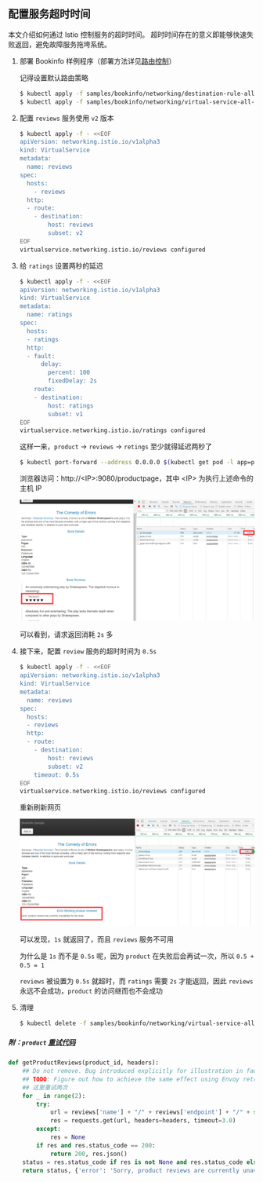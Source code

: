 ## 配置服务超时时间

本文介绍如何通过 Istio 控制服务的超时时间。
超时时间存在的意义即能够快速失败返回，避免故障服务拖垮系统。

1. 部署 Bookinfo 样例程序（部署方法详见[路由控制](1-routing.md)）

    记得设置默认路由策略

    ```sh
    $ kubectl apply -f samples/bookinfo/networking/destination-rule-all.yaml
    $ kubectl apply -f samples/bookinfo/networking/virtual-service-all-v1.yaml
    ```

2. 配置 `reviews` 服务使用 `v2` 版本

    ```sh
    $ kubectl apply -f - <<EOF
    apiVersion: networking.istio.io/v1alpha3
    kind: VirtualService
    metadata:
      name: reviews
    spec:
      hosts:
        - reviews
      http:
      - route:
        - destination:
            host: reviews
            subset: v2
    EOF
    virtualservice.networking.istio.io/reviews configured
    ```

3. 给 `ratings` 设置两秒的延迟

    ```sh
    $ kubectl apply -f - <<EOF
    apiVersion: networking.istio.io/v1alpha3
    kind: VirtualService
    metadata:
      name: ratings
    spec:
      hosts:
      - ratings
      http:
      - fault:
          delay:
            percent: 100
            fixedDelay: 2s
        route:
        - destination:
            host: ratings
            subset: v1
    EOF
    virtualservice.networking.istio.io/ratings configured
    ```

    这样一来，`product` -> `reviews` -> `retings` 至少就得延迟两秒了

    ```sh
    $ kubectl port-forward --address 0.0.0.0 $(kubectl get pod -l app=productpage -o jsonpath='{.items[0].metadata.name}') 9080:9080
    ```

    浏览器访问：http://\<IP>:9080/productpage，其中 \<IP> 为执行上述命令的主机 IP

    ![](../assets/traffic-timeout-delay.png)

    可以看到，请求返回消耗 `2s` 多

4. 接下来，配置 `review` 服务的超时时间为 `0.5s`

    ```sh
    $ kubectl apply -f - <<EOF
    apiVersion: networking.istio.io/v1alpha3
    kind: VirtualService
    metadata:
      name: reviews
    spec:
      hosts:
      - reviews
      http:
      - route:
        - destination:
            host: reviews
            subset: v2
        timeout: 0.5s
    EOF
    virtualservice.networking.istio.io/reviews configured
    ```

    重新刷新网页

    ![](../assets/traffic-timeout.png)

    可以发现，`1s` 就返回了，而且 `reviews` 服务不可用

    为什么是 `1s` 而不是 `0.5s` 呢，因为 `product` 在失败后会再试一次，所以 `0.5 + 0.5 = 1`

    `reviews` 被设置为 `0.5s` 就超时，而 `ratings` 需要 `2s` 才能返回，因此 `reviews` 永远不会成功，`product` 的访问继而也不会成功

5. 清理

   ```sh
   $ kubectl delete -f samples/bookinfo/networking/virtual-service-all-v1.yaml
   ```

##### 附：`product` [重试代码](https://github.com/istio/istio/blob/master/samples/bookinfo/src/productpage/productpage.py#L336)

```python
def getProductReviews(product_id, headers):
    ## Do not remove. Bug introduced explicitly for illustration in fault injection task
    ## TODO: Figure out how to achieve the same effect using Envoy retries/timeouts
    ## 这里重试两次
    for _ in range(2):
        try:
            url = reviews['name'] + "/" + reviews['endpoint'] + "/" + str(product_id)
            res = requests.get(url, headers=headers, timeout=3.0)
        except:
            res = None
        if res and res.status_code == 200:
            return 200, res.json()
    status = res.status_code if res is not None and res.status_code else 500
    return status, {'error': 'Sorry, product reviews are currently unavailable for this book.'}
```
